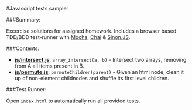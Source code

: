 #Javascript tests sampler

###Summary:

Excercise solutions for assigned homework. Includes a browser based TDD/BDD
test-runner with [Mocha](http://visionmedia.github.io/mocha/),
[Chai](http://chaijs.com/) & [Sinon.JS](http://sinonjs.org/).

###Contents:

- **[js/intersect.js](js/intersect.js)**: `array_intersect(a, b)` - Intersect two arrays, removing from A all items present in B.
- **[js/permute.js](js/permute.js)**: `permuteChildren(parent)` - Given an html node, clean it up of non-element childnodes and shuffle its first level children.

###Test Runner:

Open `index.html` to automatically run all provided tests.
